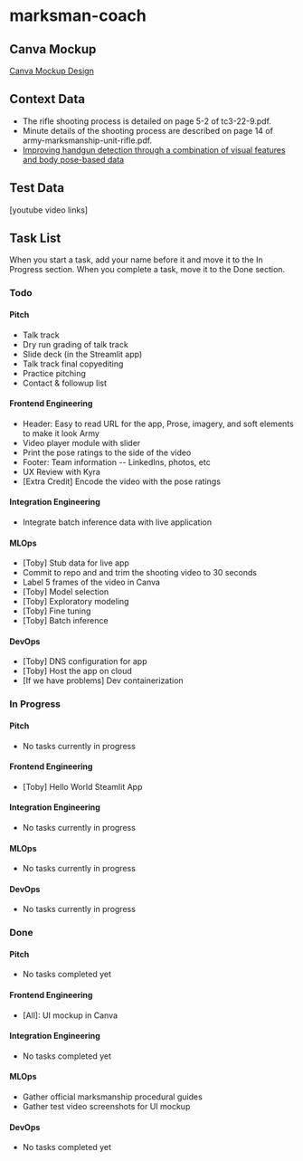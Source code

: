 # marksman-coach

## Canva Mockup
[Canva Mockup Design](https://www.canva.com/design/DAGlwddIz1E/0pl_l_IyjJkSFSfd7dvlzg/edit)

## Context Data
- The rifle shooting process is detailed on page 5-2 of tc3-22-9.pdf.  
- Minute details of the shooting process are described on page 14 of army-marksmanship-unit-rifle.pdf.  
- [Improving handgun detection through a combination of visual features and body pose-based data](https://www.sciencedirect.com/science/article/pii/S0031320322007312)  

## Test Data
[youtube video links]

## Task List
When you start a task, add your name before it and move it to the In Progress section. When you complete a task, move it to the Done section.

### Todo

#### Pitch
- Talk track
- Dry run grading of talk track
- Slide deck (in the Streamlit app)
- Talk track final copyediting
- Practice pitching
- Contact & followup list

#### Frontend Engineering
- Header: Easy to read URL for the app, Prose, imagery, and soft elements to make it look Army
- Video player module with slider
- Print the pose ratings to the side of the video
- Footer: Team information -- LinkedIns, photos, etc
- UX Review with Kyra
- [Extra Credit] Encode the video with the pose ratings

#### Integration Engineering
- Integrate batch inference data with live application

#### MLOps
- [Toby] Stub data for live app
- Commit to repo and and trim the shooting video to 30 seconds
- Label 5 frames of the video in Canva
- [Toby] Model selection
- [Toby] Exploratory modeling
- [Toby] Fine tuning
- [Toby] Batch inference

#### DevOps
- [Toby] DNS configuration for app
- [Toby] Host the app on cloud
- [If we have problems] Dev containerization

### In Progress

#### Pitch
- No tasks currently in progress

#### Frontend Engineering
- [Toby] Hello World Steamlit App

#### Integration Engineering
- No tasks currently in progress

#### MLOps
- No tasks currently in progress

#### DevOps
- No tasks currently in progress

### Done

#### Pitch
- No tasks completed yet

#### Frontend Engineering
- [All]: UI mockup in Canva

#### Integration Engineering
- No tasks completed yet

#### MLOps
- Gather official marksmanship procedural guides
- Gather test video screenshots for UI mockup

#### DevOps
- No tasks completed yet
